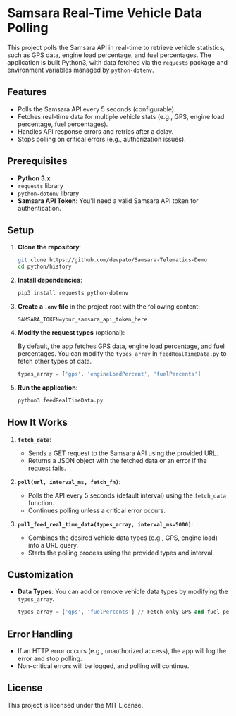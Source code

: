 # Samsara Real-Time Vehicle Data Polling

This project polls the Samsara API in real-time to retrieve vehicle statistics, such as GPS data, engine load percentage, and fuel percentages. The application is built Python3, with data fetched via the `requests` package and environment variables managed by `python-dotenv`.

## Features
- Polls the Samsara API every 5 seconds (configurable).
- Fetches real-time data for multiple vehicle stats (e.g., GPS, engine load percentage, fuel percentages).
- Handles API response errors and retries after a delay.
- Stops polling on critical errors (e.g., authorization issues).

## Prerequisites

- **Python 3.x**
- `requests` library
- `python-dotenv` library
- **Samsara API Token**: You'll need a valid Samsara API token for authentication.

## Setup

1. **Clone the repository**:

    ```bash
    git clone https://github.com/devpato/Samsara-Telematics-Demo
    cd python/history
    ```

2. **Install dependencies**:

    ```bash
    pip3 install requests python-dotenv
    ```

3. **Create a `.env` file** in the project root with the following content:

    ```env
    SAMSARA_TOKEN=your_samsara_api_token_here
    ```

4. **Modify the request types** (optional):

    By default, the app fetches GPS data, engine load percentage, and fuel percentages. You can modify the `types_array` in `feedRealTimeData.py` to fetch other types of data.

    ```python
    types_array = ['gps', 'engineLoadPercent', 'fuelPercents']
    ```

5. **Run the application**:

    ```bash
    python3 feedRealTimeData.py 
    ```

## How It Works

1. **`fetch_data`**: 
    - Sends a GET request to the Samsara API using the provided URL.
    - Returns a JSON object with the fetched data or an error if the request fails.

2. **`poll(url, interval_ms, fetch_fn)`**: 
    - Polls the API every 5 seconds (default interval) using the `fetch_data` function.
    - Continues polling unless a critical error occurs.

3. **`pull_feed_real_time_data(types_array, interval_ms=5000)`**:
    - Combines the desired vehicle data types (e.g., GPS, engine load) into a URL query.
    - Starts the polling process using the provided types and interval.

## Customization

- **Data Types**:
  You can add or remove vehicle data types by modifying the `types_array`.

    ```python
    types_array = ['gps', 'fuelPercents'] // Fetch only GPS and fuel percentage data
    ```

## Error Handling

- If an HTTP error occurs (e.g., unauthorized access), the app will log the error and stop polling.
- Non-critical errors will be logged, and polling will continue.

## License

This project is licensed under the MIT License.
